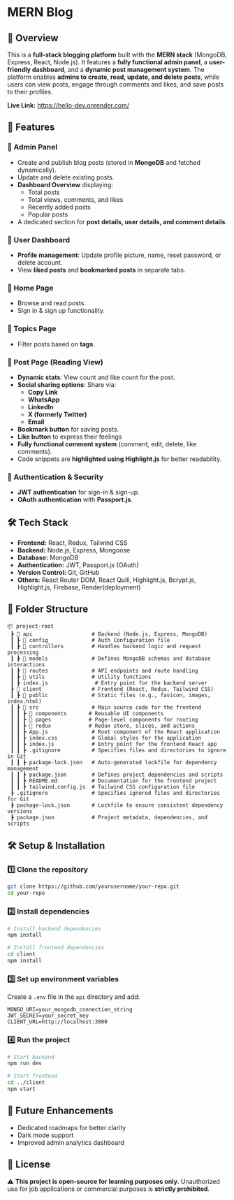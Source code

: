 # MERN Blog

## 🌟 Overview

This is a **full-stack blogging platform** built with the **MERN stack** (MongoDB, Express, React, Node.js). It features a **fully functional admin panel**, a **user-friendly dashboard**, and a **dynamic post management system**. The platform enables **admins to create, read, update, and delete posts**, while users can view posts, engage through comments and likes, and save posts to their profiles.

**Live Link:** https://hello-dev.onrender.com/

## 🚀 Features

### **🔹 Admin Panel**

- Create and publish blog posts (stored in **MongoDB** and fetched dynamically).
- Update and delete existing posts.
- **Dashboard Overview** displaying:
  - Total posts
  - Total views, comments, and likes
  - Recently added posts
  - Popular posts
- A dedicated section for **post details, user details, and comment details**.

### **🔹 User Dashboard**

- **Profile management**: Update profile picture, name, reset password, or delete account.
- View **liked posts** and **bookmarked posts** in separate tabs.

### **🔹 Home Page**

- Browse and read posts.
- Sign in & sign up functionality.

### **🔹 Topics Page**

- Filter posts based on **tags**.

### **🔹 Post Page (Reading View)**

- **Dynamic stats**: View count and like count for the post.
- **Social sharing options**: Share via:
  - **Copy Link**
  - **WhatsApp**
  - **LinkedIn**
  - **X (formerly Twitter)**
  - **Email**
- **Bookmark button** for saving posts.
- **Like button** to express their feelings
- **Fully functional comment system** (comment, edit, delete, like comments).
- Code snippets are **highlighted using Highlight.js** for better readability.

### **🔹 Authentication & Security**

- **JWT authentication** for sign-in & sign-up.
- **OAuth authentication** with **Passport.js**.

## 🛠️ Tech Stack

- **Frontend:** React, Redux, Tailwind CSS
- **Backend:** Node.js, Express, Mongoose
- **Database:** MongoDB
- **Authentication:** JWT, Passport.js (OAuth)
- **Version Control:**  Git, GitHub
- **Others:** React Router DOM, React Quill, Highlight.js, Bcrypt.js, Highlight.js, Firebase, Render(deployment)

## 📂 Folder Structure
```
📦 project-root
 ┣ 📂 api                   # Backend (Node.js, Express, MongoDB)
 ┃ ┣ 📂 config              # Auth Configuration file
 ┃ ┣ 📂 controllers         # Handles backend logic and request processing
 ┃ ┣ 📂 models              # Defines MongoDB schemas and database interactions
 ┃ ┣ 📂 routes              # API endpoints and route handling
 ┃ ┣ 📂 utils               # Utility functions
 ┃ ┣ index.js               # Entry point for the backend server
 ┣ 📂 client                # Frontend (React, Redux, Tailwind CSS)
 ┃ ┣ 📂 public              # Static files (e.g., favicon, images, index.html)
 ┃ ┣ 📂 src                 # Main source code for the frontend
 ┃ ┃ ┣ 📂 components       # Reusable UI components
 ┃ ┃ ┣ 📂 pages            # Page-level components for routing
 ┃ ┃ ┣ 📂 redux            # Redux store, slices, and actions
 ┃ ┃ ┣ App.js              # Root component of the React application
 ┃ ┃ ┣ index.css           # Global styles for the application
 ┃ ┃ ┣ index.js            # Entry point for the frontend React app
 ┃ ┃ ┣ .gitignore          # Specifies files and directories to ignore in Git
 ┃ ┃ ┣ package-lock.json   # Auto-generated lockfile for dependency management
 ┃ ┃ ┣ package.json        # Defines project dependencies and scripts
 ┃ ┃ ┣ README.md           # Documentation for the frontend project
 ┃ ┃ ┣ tailwind.config.js  # Tailwind CSS configuration file
 ┣ .gitignore              # Specifies ignored files and directories for Git
 ┣ package-lock.json       # Lockfile to ensure consistent dependency versions
 ┣ package.json            # Project metadata, dependencies, and scripts
```

## 🛠️ Setup & Installation

### **1️⃣ Clone the repository**

```sh
git clone https://github.com/yourusername/your-repo.git
cd your-repo
```

### **2️⃣ Install dependencies**

```sh
# Install backend dependencies
npm install

# Install frontend dependencies
cd client
npm install
```

### **3️⃣ Set up environment variables**

Create a `.env` file in the `api` directory and add:

```
MONGO_URI=your_mongodb_connection_string
JWT_SECRET=your_secret_key
CLIENT_URL=http://localhost:3000
```

### **4️⃣ Run the project**

```sh
# Start backend
npm run dev

# Start frontend
cd ../client
npm start
```

## 🚀 Future Enhancements

- Dedicated roadmaps for better clarity
- Dark mode support
- Improved admin analytics dashboard

## 📜 License

⚠️ **This project is open-source for learning purposes only.** Unauthorized use for job applications or commercial purposes is **strictly prohibited**.
